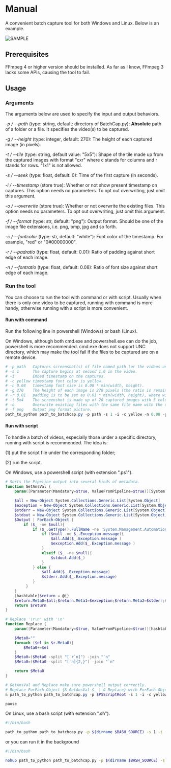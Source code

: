 # Manual

A convenient batch capture tool for both Windows and Linux. Below is an example.

![SAMPLE](https://user-images.githubusercontent.com/11332363/174342053-e868a9a1-8eb3-4e3b-8d6e-4e753c095fb6.png)

## Prerequisites

FFmpeg 4 or higher version should be installed. As far as I know, FFmpeg 3 lacks some APIs, causing the tool to fail.

## Usage

### Arguments

The arguments below are used to specify the input and output behaviors.

*-p / --path* (type: string, default: directory of BatchCap.py): **Absolute** path of a folder or a file. It specifies the video(s) to be captured.

*-g / --height* (type: integer, default: 270): The height of each captured image (in pixels).

*-t / --tile* (type: string, default value: "5x5"): Shape of the tile made up from the captured images with format "cxr" where c stands for columns and r stands for rows. "1x1" is not allowed.

*-s / --seek* (type: float, default: 0): Time of the first capture (in seconds).

*-i / --timestamp* (store true): Whether or not show present timestamp on captures. This option needs no parameters. To opt out overwriting, just omit this argument.

*-o / --overwrite* (store true): Whether or not overwrite the existing files. This option needs no parameters. To opt out overwriting, just omit this argument.

*-f / --format* (type: str, default: "png"): Output format. Should be one of the image file extensions, i.e. png, bmp, jpg and so forth.

*-c / --fontcolor* (type: str, default: "white"): Font color of the timestamp. For example, "red" or "0#00000000".

*-r / --padratio* (type: float, default: 0.01): Ratio of padding against short edge of each image.

*-n / --fontratio* (type: float, default: 0.08): Ratio of font size against short edge of each image.

### Run the tool

You can choose to run the tool with command or with script. Usually when there is only one video to be captured, running with command is more handy, otherwise running with a script is more convenient.

#### Run with command

Run the following line in powershell (Windows) or bash (Linux).

On Windows, although both cmd.exe and powershell.exe can do the job, powershell is more recommended. cmd.exe does not support UNC directory, which may make the tool fail if the files to be captured are on a remote device.

```powershell
# -p path   Captures screenshot(s) of file named path (or the videos under the folder named path).
# -s 1      The capture begins at second 1.0 in the video.
# -i        Embed timestamp on the captures.
# -c yellow timestamp font color is yellow.
# -n 0.08   timestamp font size is 0.08 * min(width, height).
# -g 270    The height of each image is 270 pixels (the ratio is remained the same as the source video).
# -r 0.01   padding is to be set as 0.01 * min(width, height), where width and height are the width and heigth of a frame of image.
# -t 5x4    The screenshot is made up of 20 captured images with 5 columns and 4 rows.
# -o        Overwrite existing files with the same file name with the output files.
# -f png    Output png format picture.
path_to_python path_to_batchcap.py -p path -s 1 -i -c yellow -n 0.08 -g 270 -r 0.01 -t 5x4 -o -f png
```

#### Run with script

To handle a batch of videos, especially those under a specific directory, running with script is recommended. The idea is:

(1) put the script file under the corresponding folder;

(2) run the script.

On Windows, use a powershell script (with extension ".ps1").

```powershell
# Sorts the Pipeline output into several kinds of metadata.
function GetAnsVal {
    param([Parameter(Mandatory=$true, ValueFromPipeline=$true)][System.Object[]][AllowEmptyString()]$Output)
    
    $all = New-Object System.Collections.Generic.List[System.Object]
    $exception = New-Object System.Collections.Generic.List[System.Object]
    $stderr = New-Object System.Collections.Generic.List[System.Object]
    $stdout = New-Object System.Collections.Generic.List[System.Object]
    $Output | ForEach-Object {
        if ($_ -ne $null){
            if ($_.GetType().FullName -ne 'System.Management.Automation.ErrorRecord'){
                if ($null -ne $_.Exception.message){
                    $all.Add($_.Exception.message )
                    $exception.Add($_.Exception.message )
                }
                elseif ($_ -ne $null){
                    $stdout.Add($_)
                }
            } else {
                $all.Add($_.Exception.message)
                $stderr.Add($_.Exception.message)
            }   
         }
    }
    [hashtable]$return = @{}
    $return.Meta0=$all;$return.Meta1=$exception;$return.Meta2=$stderr;$return.Meta3=$stdout
    return $return
}

# Replace '\r\n' with '\n'
function Replace {
    param([Parameter(Mandatory=$true, ValueFromPipeline=$true)][hashtable]$r)

    $Meta0=""
    foreach ($el in $r.Meta0){
        $Meta0+=$el
    }
    $Meta0=($Meta0 -split "[`r`n]") -join "`n"
    $Meta0=($Meta0 -split "[`n]{2,}") -join "`n"

    return $Meta0
}

# GetAnsVal and Replace make sure powershell output correctly. 
# Replace ForEach-Object {& GetAnsVal $_ | & Replace} with ForEach-Object {"$_"} to see the difference.
& path_to_python path_to_batchcap.py -p $PSScriptRoot -s 1 -i -c yellow -n 0.08 -g 270 -r 0.01 -t 5x4 -o -f png 2>&1 | ForEach-Object {& GetAnsVal $_ | & Replace}

pause
```

On Linux, use a bash script (with extension ".sh").

```bash
#!/bin/bash

path_to_python path_to_batchcap.py -p $(dirname $BASH_SOURCE) -s 1 -i -c yellow -n 0.08 -g 270 -r 0.01 -t 5x4 -o -f png
```

or you can run it in the background

```bash
#!/bin/bash

nohup path_to_python path_to_batchcap.py -p $(dirname $BASH_SOURCE) -s 1 -i -c yellow -n 0.08 -g 270 -r 0.01 -t 5x4 -o -f png > ~/nohup.log 2>&1 &
```
